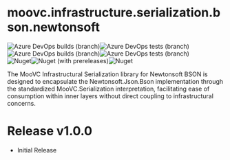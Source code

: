 # moovc.infrastructure.serialization.bson.newtonsoft

<img alt="Azure DevOps builds (branch)" src="https://img.shields.io/azure-devops/build/vmartinspaul/MooVC/6/master?label=master&style=plastic" /><img alt="Azure DevOps tests (branch)" src="https://img.shields.io/azure-devops/tests/vmartinspaul/MooVC/6/master?label=Tests%20%28master%29&style=plastic" /><BR /><img alt="Azure DevOps builds (branch)" src="https://img.shields.io/azure-devops/build/vmartinspaul/MooVC/6/develop?label=develop&style=plastic" /><img alt="Azure DevOps tests (branch)" src="https://img.shields.io/azure-devops/tests/vmartinspaul/MooVC/6/develop?label=Tests%20%28develop%29&style=plastic" /><BR /><img alt="Nuget" src="https://img.shields.io/nuget/v/moovc.infrastructure.serialization.bson.newtonsoft?style=plastic" /><img alt="Nuget (with prereleases)" src="https://img.shields.io/nuget/vpre/moovc.infrastructure.serialization.bson.newtonsoft?style=plastic" /><img alt="Nuget" src="https://img.shields.io/nuget/dt/moovc.infrastructure.serialization.bson.newtonsoft?style=plastic" />

The MooVC Infrastructural Serialization library for Newtonsoft BSON is designed to encapsulate the Newtonsoft.Json.Bson implementation through the standardized MooVC.Serialization interpretation, facilitating ease of consumption within inner layers without direct coupling to infrastructural concerns.

# Release v1.0.0

- Initial Release